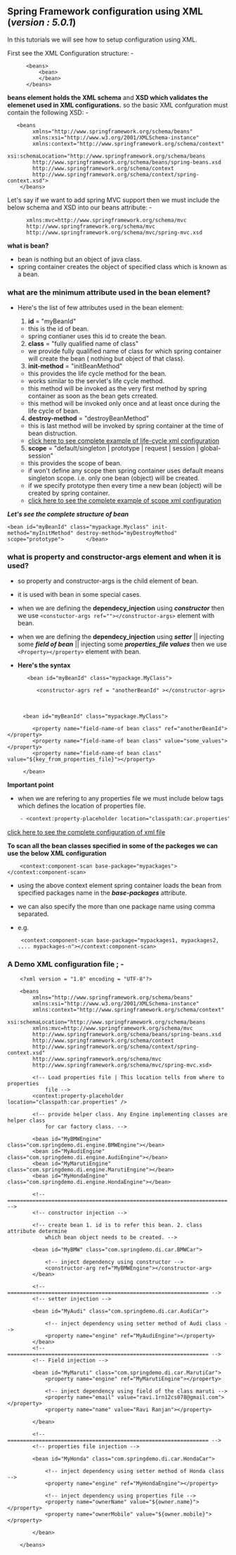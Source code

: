 
## Spring Framework configuration using XML (**_version : 5.0.1_**)
In this tutorials we will see how to setup configuration using XML.

First see the XML Configuration structure:  -
    
          <beans>
              <bean>
              </bean>
          </beans>
      

**beans element holds the XML schema** and **XSD which validates the elemenet used in XML configurations.**
so the basic XML confguration must contain the following XSD: - 
       
       <beans 
            xmlns="http://www.springframework.org/schema/beans"
            xmlns:xsi="http://www.w3.org/2001/XMLSchema-instance" 
            xmlns:context="http://www.springframework.org/schema/context"
            xsi:schemaLocation="http://www.springframework.org/schema/beans
            http://www.springframework.org/schema/beans/spring-beans.xsd
            http://www.springframework.org/schema/context
            http://www.springframework.org/schema/context/spring-context.xsd">
        </beans>

Let's say if we want to add spring MVC support then we must include the below schema and XSD into our beans attribute: - 

          xmlns:mvc=http://www.springframework.org/schema/mvc
          http://www.springframework.org/schema/mvc
          http://www.springframework.org/schema/mvc/spring-mvc.xsd



**what is bean?**
- bean is nothing but an object of java class.
- spring container creates the object of specified class which is known as a bean.

### what are the minimum attribute used in the bean element?
- Here's the list of few attributes used in the bean element: 
  1. **id** = "myBeanId"
    - this is the id of bean.
    - spring contianer uses this id to create the bean.
  
  2. **class** = "fully qualified name of class"
    - we provide fully qualified name of class for which spring container will create the bean ( nothing but object of that class).
  
  3. **init-method** = "initBeanMethod"
    - this provides the life cycle method for the bean.
    - works similar to the servlet's life cycle method.
    - this method will be invoked as the very first method by spring container as soon as the bean gets crreated.
    - this method will be invoked only once and at least once during the life cycle of bean.
  
  4. **destroy-method** = "destroyBeanMethod"
    - this is last method will be invoked by spring container at the time of bean distruction.
    - [click here to see complete example of life-cycle xml configuration](https://github.com/ravi115/Spring-framework-tutorials/blob/master/Spring-framework-XML-5.0/spring-bean-life-cycle/bean-life-cycle.xml)
  5. **scope** = "default/singleton | prototype  | request | session | global-session"
    - this provides the scope of bean.
    - if won't define any scope then spring container uses default means singleton scope. i.e. only one bean (object) will be created.
    - if we specify prototype then every time a new bean (object) will be created by spring container.
    - [click here to see the complete example of scope xml configuration](https://github.com/ravi115/Spring-framework-tutorials/blob/master/Spring-framework-XML-5.0/spring-bean-scope/bean-scope.xml)
    
 
 **_Let's see the complete structure of bean_**
 
    <bean id="myBeanId" class="mypackage.Myclass" init-method="myInitMethod" destroy-method="myDestroyMethod" scope="prototype">       </bean>
    
### what is property and constructor-args element and when it is used?
- so property and constructor-args is the child element of bean.
- it is used with bean in some special cases.
- when we are defining the **dependecy_injection** using **_constructor_** then we use ```<constuctor-args ref=""></constructor-args>```  element with bean.
- when we are defining the **dependecy_injection** using **_setter_** || injecting some **_field of bean_**  || injecting some **_properties_file values_** then we use ```<Property></property>``` element with bean.
- **Here's the syntax**
    
         <bean id="myBeanId" class="mypackage.MyClass">
         
            <constructor-agrs ref = "anotherBeanId" ></constructor-agrs>
         
         </bean>
         
         <bean id="myBeanId" class="mypackage.MyClass">
           
            <property name="field-name-of bean class" ref="anotherBeanId"></property>
            <property name="field-name-of bean class" value="some_values"></property>
            <property name="field-name-of bean class" value="${key_from_properties_file}"></property>
         
         </bean>
         

**Important point**
- when we are refering to any properties file we must include below tags which defines the location of properties file.
```diff
    - <context:property-placeholder location="classpath:car.properties" />
 ```   
[click here to see the complete configuration of xml file](https://github.com/ravi115/Spring-framework-tutorials/blob/master/Spring-framework-XML-5.0/spring-dependency-injection/dependency-injection.xml)

**To scan all the bean classes specified in some of the packeges we can use the below XML configuration**
    
        <context:component-scan base-package="mypackages"></context:component-scan>
-  using the above context element spring container loads the bean from specified packages name in the **_base-packages_** attribute.
-  we can also specify the more than one package name using comma separated.
-  e.g.  
                
        <context:component-scan base-package="mypackages1, mypackages2, .... mypackages-n"></context:component-scan>

### A Demo XML configuration file ; -

        <?xml version = "1.0" encoding = "UTF-8"?>

        <beans 
            xmlns="http://www.springframework.org/schema/beans"
            xmlns:xsi="http://www.w3.org/2001/XMLSchema-instance" 
            xmlns:context="http://www.springframework.org/schema/context"
            xsi:schemaLocation="http://www.springframework.org/schema/beans
            xmlns:mvc=http://www.springframework.org/schema/mvc
            http://www.springframework.org/schema/beans/spring-beans.xsd
            http://www.springframework.org/schema/context
            http://www.springframework.org/schema/context/spring-context.xsd"
            http://www.springframework.org/schema/mvc
            http://www.springframework.org/schema/mvc/spring-mvc.xsd>

            <!-- Load properties file | This location tells from where to properties 
                file -->
            <context:property-placeholder location="classpath:car.properties" />

            <!-- provide helper class. Any Engine implementing classes are helper class 
                for car factory class. -->
                
            <bean id="MyBMWEngine" 		class="com.springdemo.di.engine.BMWEngine"></bean>
            <bean id="MyAudiEngine" 	class="com.springdemo.di.engine.AudiEngine"></bean>
            <bean id="MyMarutiEngine" 	class="com.springdemo.di.engine.MarutiEngine"></bean>
            <bean id="MyHondaEngine" 	class="com.springdemo.di.engine.HondaEngine"></bean>

            <!-- ====================================================================== -->
            <!-- constructor injection -->

            <!-- create bean 1. id is to refer this bean. 2. class attribute determine 
                which bean object needs to be created. -->
                
            <bean id="MyBMW" class="com.springdemo.di.car.BMWCar">

                <!-- inject dependency using constructor -->
                <constructor-arg ref="MyBMWEngine"></constructor-arg>
            </bean>

            <!-- ================================================================ -->
            <!-- setter injection -->

            <bean id="MyAudi" class="com.springdemo.di.car.AudiCar">

                <!-- inject dependency using setter method of Audi class -->
                <property name="engine" ref="MyAudiEngine"></property>
            </bean>
            <!-- ================================================================ -->
            <!-- Field injection -->

            <bean id="MyMaruti" class="com.springdemo.di.car.MarutiCar">
                <property name="engine" ref="MyMarutiEngine"></property>

                <!-- inject dependency using field of the class maruti -->
                <property name="email" value="ravi.1rn12cs078@gmail.com"></property>
                <property name="name" value="Ravi Ranjan"></property>

            </bean>

            <!-- ================================================================ -->
            <!-- properties file injection -->

            <bean id="MyHonda" class="com.springdemo.di.car.HondaCar">

                <!-- inject dependency using setter method of Honda class -->
                <property name="engine" ref="MyHondaEngine"></property>

                <!-- inject dependency using properties file -->
                <property name="ownerName" value="${owner.name}"></property>
                <property name="ownerMobile" value="${owner.mobile}"></property>

            </bean>

        </beans>
